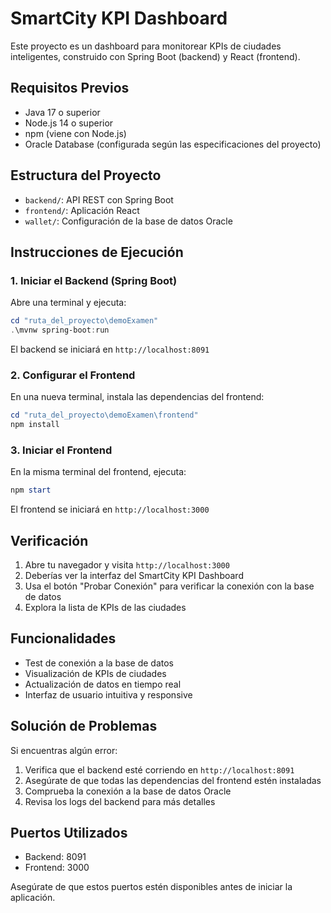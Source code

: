 # SmartCity KPI Dashboard

Este proyecto es un dashboard para monitorear KPIs de ciudades inteligentes, construido con Spring Boot (backend) y React (frontend).

## Requisitos Previos

- Java 17 o superior
- Node.js 14 o superior
- npm (viene con Node.js)
- Oracle Database (configurada según las especificaciones del proyecto)

## Estructura del Proyecto

- `backend/`: API REST con Spring Boot
- `frontend/`: Aplicación React
- `wallet/`: Configuración de la base de datos Oracle

## Instrucciones de Ejecución

### 1. Iniciar el Backend (Spring Boot)

Abre una terminal y ejecuta:

```powershell
cd "ruta_del_proyecto\demoExamen"
.\mvnw spring-boot:run
```

El backend se iniciará en `http://localhost:8091`

### 2. Configurar el Frontend

En una nueva terminal, instala las dependencias del frontend:

```powershell
cd "ruta_del_proyecto\demoExamen\frontend"
npm install
```

### 3. Iniciar el Frontend

En la misma terminal del frontend, ejecuta:

```powershell
npm start
```

El frontend se iniciará en `http://localhost:3000`

## Verificación

1. Abre tu navegador y visita `http://localhost:3000`
2. Deberías ver la interfaz del SmartCity KPI Dashboard
3. Usa el botón "Probar Conexión" para verificar la conexión con la base de datos
4. Explora la lista de KPIs de las ciudades

## Funcionalidades

- Test de conexión a la base de datos
- Visualización de KPIs de ciudades
- Actualización de datos en tiempo real
- Interfaz de usuario intuitiva y responsive

## Solución de Problemas

Si encuentras algún error:

1. Verifica que el backend esté corriendo en `http://localhost:8091`
2. Asegúrate de que todas las dependencias del frontend estén instaladas
3. Comprueba la conexión a la base de datos Oracle
4. Revisa los logs del backend para más detalles

## Puertos Utilizados

- Backend: 8091
- Frontend: 3000

Asegúrate de que estos puertos estén disponibles antes de iniciar la aplicación.
